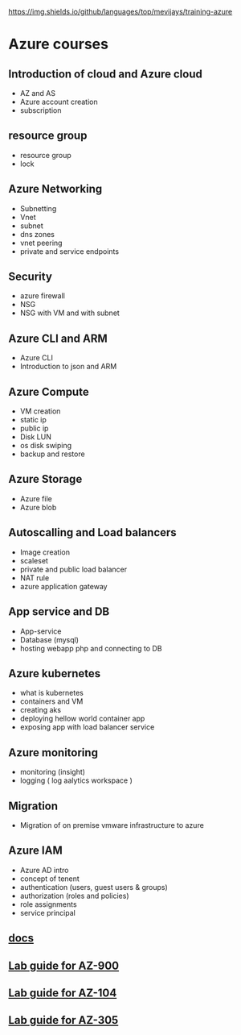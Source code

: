 https://img.shields.io/github/languages/top/mevijays/training-azure

# Azure courses

## Introduction of cloud and Azure cloud
- AZ and AS
- Azure account creation
- subscription   

## resource group
- resource group
- lock

## Azure Networking
- Subnetting
- Vnet
- subnet
- dns zones
- vnet peering
- private and service endpoints 

## Security
- azure firewall
- NSG
- NSG with VM and with subnet

## Azure CLI and ARM
- Azure CLI
- Introduction to json and ARM

## Azure Compute 
- VM creation
- static ip
- public ip
- Disk LUN
- os disk swiping
- backup and restore

## Azure Storage 
-  Azure file
-  Azure blob

## Autoscalling and Load balancers 
- Image creation 
- scaleset
- private and public load balancer
- NAT rule
- azure application gateway

## App service and DB
- App-service
- Database (mysql)
- hosting webapp php and connecting to DB 

## Azure kubernetes
- what is kubernetes
- containers and VM
- creating aks
- deploying hellow world container app
- exposing app with load balancer service

## Azure monitoring
- monitoring  (insight)
- logging  ( log aalytics workspace )

## Migration
- Migration of on premise vmware infrastructure to azure

## Azure IAM
- Azure AD intro
- concept of tenent 
- authentication (users, guest users & groups)
- authorization (roles and policies)
- role assignments
- service principal 


## [docs](docs/readme.md)



## [Lab guide for AZ-900](https://mevijays.github.io/AZ-900T0x-MicrosoftAzureFundamentals/)


## [Lab guide for AZ-104](https://mevijays.github.io/AZ-104-MicrosoftAzureAdministrator)


## [Lab guide for AZ-305](https://mevijays.github.io/AZ-305-DesigningMicrosoftAzureInfrastructureSolutions)


